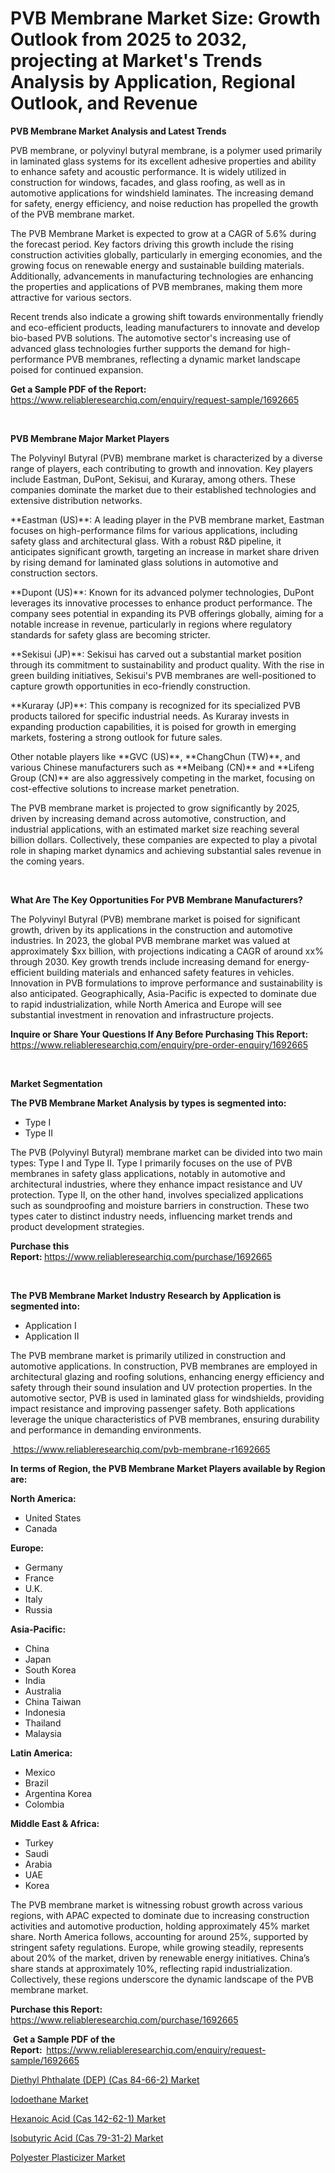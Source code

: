 <p><h1>PVB Membrane Market Size: Growth Outlook from 2025 to 2032, projecting at Market's Trends Analysis by Application, Regional Outlook, and Revenue</h1></p><p><strong>PVB Membrane Market Analysis and Latest Trends</strong></p>
<p><p>PVB membrane, or polyvinyl butyral membrane, is a polymer used primarily in laminated glass systems for its excellent adhesive properties and ability to enhance safety and acoustic performance. It is widely utilized in construction for windows, facades, and glass roofing, as well as in automotive applications for windshield laminates. The increasing demand for safety, energy efficiency, and noise reduction has propelled the growth of the PVB membrane market.</p><p>The PVB Membrane Market is expected to grow at a CAGR of 5.6% during the forecast period. Key factors driving this growth include the rising construction activities globally, particularly in emerging economies, and the growing focus on renewable energy and sustainable building materials. Additionally, advancements in manufacturing technologies are enhancing the properties and applications of PVB membranes, making them more attractive for various sectors.</p><p>Recent trends also indicate a growing shift towards environmentally friendly and eco-efficient products, leading manufacturers to innovate and develop bio-based PVB solutions. The automotive sector's increasing use of advanced glass technologies further supports the demand for high-performance PVB membranes, reflecting a dynamic market landscape poised for continued expansion.</p></p>
<p><strong>Get a Sample PDF of the Report:&nbsp;</strong> <a href="https://www.reliableresearchiq.com/enquiry/request-sample/1692665?utm_campaign=1082&utm_medium=2&utm_source=Github&utm_content=ia&utm_term=27032025&utm_id=pvb-membrane">https://www.reliableresearchiq.com/enquiry/request-sample/1692665</a></p>
<p>&nbsp;</p>
<p><strong>PVB Membrane Major Market Players</strong></p>
<p><p>The Polyvinyl Butyral (PVB) membrane market is characterized by a diverse range of players, each contributing to growth and innovation. Key players include Eastman, DuPont, Sekisui, and Kuraray, among others. These companies dominate the market due to their established technologies and extensive distribution networks.</p><p>**Eastman (US)**: A leading player in the PVB membrane market, Eastman focuses on high-performance films for various applications, including safety glass and architectural glass. With a robust R&D pipeline, it anticipates significant growth, targeting an increase in market share driven by rising demand for laminated glass solutions in automotive and construction sectors.</p><p>**Dupont (US)**: Known for its advanced polymer technologies, DuPont leverages its innovative processes to enhance product performance. The company sees potential in expanding its PVB offerings globally, aiming for a notable increase in revenue, particularly in regions where regulatory standards for safety glass are becoming stricter.</p><p>**Sekisui (JP)**: Sekisui has carved out a substantial market position through its commitment to sustainability and product quality. With the rise in green building initiatives, Sekisui's PVB membranes are well-positioned to capture growth opportunities in eco-friendly construction.</p><p>**Kuraray (JP)**: This company is recognized for its specialized PVB products tailored for specific industrial needs. As Kuraray invests in expanding production capabilities, it is poised for growth in emerging markets, fostering a strong outlook for future sales.</p><p>Other notable players like **GVC (US)**, **ChangChun (TW)**, and various Chinese manufacturers such as **Meibang (CN)** and **Lifeng Group (CN)** are also aggressively competing in the market, focusing on cost-effective solutions to increase market penetration.</p><p>The PVB membrane market is projected to grow significantly by 2025, driven by increasing demand across automotive, construction, and industrial applications, with an estimated market size reaching several billion dollars. Collectively, these companies are expected to play a pivotal role in shaping market dynamics and achieving substantial sales revenue in the coming years.</p></p>
<p>&nbsp;</p>
<p><strong>What Are The Key Opportunities For PVB Membrane Manufacturers?</strong></p>
<p><p>The Polyvinyl Butyral (PVB) membrane market is poised for significant growth, driven by its applications in the construction and automotive industries. In 2023, the global PVB membrane market was valued at approximately $xx billion, with projections indicating a CAGR of around xx% through 2030. Key growth trends include increasing demand for energy-efficient building materials and enhanced safety features in vehicles. Innovation in PVB formulations to improve performance and sustainability is also anticipated. Geographically, Asia-Pacific is expected to dominate due to rapid industrialization, while North America and Europe will see substantial investment in renovation and infrastructure projects.</p></p>
<p><strong>Inquire or Share Your Questions If Any Before Purchasing This Report:</strong> <a href="https://www.reliableresearchiq.com/enquiry/pre-order-enquiry/1692665?utm_campaign=1082&utm_medium=2&utm_source=Github&utm_content=ia&utm_term=27032025&utm_id=pvb-membrane">https://www.reliableresearchiq.com/enquiry/pre-order-enquiry/1692665</a></p>
<p>&nbsp;</p>
<p><strong>Market Segmentation</strong></p>
<p><strong>The PVB Membrane Market Analysis by types is segmented into:</strong></p>
<p><ul><li>Type I</li><li>Type II</li></ul></p>
<p><p>The PVB (Polyvinyl Butyral) membrane market can be divided into two main types: Type I and Type II. Type I primarily focuses on the use of PVB membranes in safety glass applications, notably in automotive and architectural industries, where they enhance impact resistance and UV protection. Type II, on the other hand, involves specialized applications such as soundproofing and moisture barriers in construction. These two types cater to distinct industry needs, influencing market trends and product development strategies.</p></p>
<p><strong>Purchase this Report:&nbsp;</strong><a href="https://www.reliableresearchiq.com/purchase/1692665?utm_campaign=1082&utm_medium=2&utm_source=Github&utm_content=ia&utm_term=27032025&utm_id=pvb-membrane">https://www.reliableresearchiq.com/purchase/1692665</a></p>
<p>&nbsp;</p>
<p><strong>The PVB Membrane Market Industry Research by Application is segmented into:</strong></p>
<p><ul><li>Application I</li><li>Application II</li></ul></p>
<p><p>The PVB membrane market is primarily utilized in construction and automotive applications. In construction, PVB membranes are employed in architectural glazing and roofing solutions, enhancing energy efficiency and safety through their sound insulation and UV protection properties. In the automotive sector, PVB is used in laminated glass for windshields, providing impact resistance and improving passenger safety. Both applications leverage the unique characteristics of PVB membranes, ensuring durability and performance in demanding environments.</p></p>
<p><a href="https://www.reliableresearchiq.com/pvb-membrane-r1692665?utm_campaign=1082&utm_medium=2&utm_source=Github&utm_content=ia&utm_term=27032025&utm_id=pvb-membrane">&nbsp;https://www.reliableresearchiq.com/pvb-membrane-r1692665</a></p>
<p><strong>In terms of Region, the PVB Membrane Market Players available by Region are:</strong></p>
<p>
    <p> <strong> North America: </strong>
        <ul>
            <li>United States</li>
            <li>Canada</li>
        </ul>
        </p> 
    <p> <strong> Europe: </strong>
        <ul>
            <li>Germany</li>
            <li>France</li>
            <li>U.K.</li>
            <li>Italy</li>
            <li>Russia</li>
        </ul>
        </p> 
    <p> <strong> Asia-Pacific: </strong>
        <ul>
            <li>China</li>
            <li>Japan</li>
            <li>South Korea</li>
            <li>India</li>
            <li>Australia</li>
            <li>China Taiwan</li>
            <li>Indonesia</li>
            <li>Thailand</li>
            <li>Malaysia</li>
        </ul>
        </p> 
    <p> <strong> Latin America: </strong>
        <ul>
            <li>Mexico</li>
            <li>Brazil</li>
            <li>Argentina Korea</li>
            <li>Colombia</li>
        </ul>
        </p> 
    <p> <strong> Middle East & Africa: </strong>
        <ul>
            <li>Turkey</li>
            <li>Saudi</li>
            <li>Arabia</li>
            <li>UAE</li>
            <li>Korea</li>
        </ul>
    </p>
    </p>
<p><p>The PVB membrane market is witnessing robust growth across various regions, with APAC expected to dominate due to increasing construction activities and automotive production, holding approximately 45% market share. North America follows, accounting for around 25%, supported by stringent safety regulations. Europe, while growing steadily, represents about 20% of the market, driven by renewable energy initiatives. China’s share stands at approximately 10%, reflecting rapid industrialization. Collectively, these regions underscore the dynamic landscape of the PVB membrane market.</p></p>
<p><strong>Purchase this Report: </strong><a href="https://www.reliableresearchiq.com/purchase/1692665?utm_campaign=1082&utm_medium=2&utm_source=Github&utm_content=ia&utm_term=27032025&utm_id=pvb-membrane">https://www.reliableresearchiq.com/purchase/1692665</a></p>
<p>&nbsp;<strong>Get a Sample PDF of the Report:&nbsp;&nbsp;</strong><a href="https://www.reliableresearchiq.com/enquiry/request-sample/1692665?utm_campaign=1082&utm_medium=2&utm_source=Github&utm_content=ia&utm_term=27032025&utm_id=pvb-membrane">https://www.reliableresearchiq.com/enquiry/request-sample/1692665</a></p>
<p><strong></strong></p>
<p><p><a href="https://github.com/gambokaiohjr/Market-Research-Report-List-1/blob/main/diethyl-phthalate-dep-cas-84-66-2-market.md?utm_campaign=1082&utm_medium=2&utm_source=Github&utm_content=ia&utm_term=27032025&utm_id=pvb-membrane">Diethyl Phthalate (DEP) (Cas 84-66-2) Market</a></p><p><a href="https://github.com/owaysusing/Market-Research-Report-List-1/blob/main/iodoethane-market.md?utm_campaign=1082&utm_medium=2&utm_source=Github&utm_content=ia&utm_term=27032025&utm_id=pvb-membrane">Iodoethane Market</a></p><p><a href="https://github.com/monacaquddus/Market-Research-Report-List-1/blob/main/hexanoic-acid-cas-142-62-1-market.md?utm_campaign=1082&utm_medium=2&utm_source=Github&utm_content=ia&utm_term=27032025&utm_id=pvb-membrane">Hexanoic Acid (Cas 142-62-1) Market</a></p><p><a href="https://github.com/aijazdeitzbq/Market-Research-Report-List-1/blob/main/isobutyric-acid-cas-79-31-2-market.md?utm_campaign=1082&utm_medium=2&utm_source=Github&utm_content=ia&utm_term=27032025&utm_id=pvb-membrane">Isobutyric Acid (Cas 79-31-2) Market</a></p><p><a href="https://github.com/skoppmerlib9/Market-Research-Report-List-1/blob/main/polyester-plasticizer-market.md?utm_campaign=1082&utm_medium=2&utm_source=Github&utm_content=ia&utm_term=27032025&utm_id=pvb-membrane">Polyester Plasticizer Market</a></p></p>